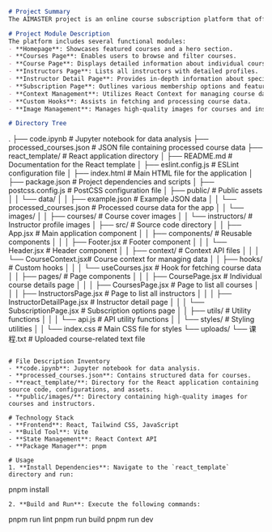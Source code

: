 ```markdown
# Project Summary
The AIMASTER project is an online course subscription platform that offers a rich educational experience akin to MasterClass. Users can browse, filter, and enroll in a wide range of courses through an intuitive interface built with React and Tailwind CSS. The platform enhances user engagement with detailed course descriptions, instructor profiles, and interactive features, ensuring a high-quality learning environment. AIMASTER is publicly accessible, providing users with a seamless experience.

# Project Module Description
The platform includes several functional modules:
- **Homepage**: Showcases featured courses and a hero section.
- **Courses Page**: Enables users to browse and filter courses.
- **Course Page**: Displays detailed information about individual courses.
- **Instructors Page**: Lists all instructors with detailed profiles.
- **Instructor Detail Page**: Provides in-depth information about specific instructors and their courses.
- **Subscription Page**: Outlines various membership options and features.
- **Context Management**: Utilizes React Context for managing course data.
- **Custom Hooks**: Assists in fetching and processing course data.
- **Image Management**: Manages high-quality images for courses and instructors.

# Directory Tree
```
.
├── code.ipynb                   # Jupyter notebook for data analysis
├── processed_courses.json       # JSON file containing processed course data
├── react_template/              # React application directory
│   ├── README.md                # Documentation for the React template
│   ├── eslint.config.js         # ESLint configuration file
│   ├── index.html               # Main HTML file for the application
│   ├── package.json             # Project dependencies and scripts
│   ├── postcss.config.js        # PostCSS configuration file
│   ├── public/                  # Public assets
│   │   └── data/
│   │       ├── example.json     # Example JSON data
│   │       └── processed_courses.json # Processed course data for the app
│   │   └── images/
│   │       ├── courses/         # Course cover images
│   │       └── instructors/     # Instructor profile images
│   ├── src/                     # Source code directory
│   │   ├── App.jsx              # Main application component
│   │   ├── components/          # Reusable components
│   │   │   ├── Footer.jsx       # Footer component
│   │   │   └── Header.jsx       # Header component
│   │   ├── context/             # Context API files
│   │   │   └── CourseContext.jsx# Course context for managing data
│   │   ├── hooks/               # Custom hooks
│   │   │   └── useCourses.jsx   # Hook for fetching course data
│   │   ├── pages/               # Page components
│   │   │   ├── CoursePage.jsx   # Individual course details page
│   │   │   ├── CoursesPage.jsx   # Page to list all courses
│   │   │   ├── InstructorsPage.jsx # Page to list all instructors
│   │   │   ├── InstructorDetailPage.jsx # Instructor detail page
│   │   │   └── SubscriptionPage.jsx # Subscription options page
│   │   ├── utils/               # Utility functions
│   │   │   └── api.js           # API utility functions
│   │   └── styles/              # Styling utilities
│   │       └── index.css        # Main CSS file for styles
└── uploads/
    └── 课程.txt                 # Uploaded course-related text file
```

# File Description Inventory
- **code.ipynb**: Jupyter notebook for data analysis.
- **processed_courses.json**: Contains structured data for courses.
- **react_template/**: Directory for the React application containing source code, configurations, and assets.
- **public/images/**: Directory containing high-quality images for courses and instructors.

# Technology Stack
- **Frontend**: React, Tailwind CSS, JavaScript
- **Build Tool**: Vite
- **State Management**: React Context API
- **Package Manager**: pnpm

# Usage
1. **Install Dependencies**: Navigate to the `react_template` directory and run:
   ```
   pnpm install
   ```
2. **Build and Run**: Execute the following commands:
   ```
   pnpm run lint
   pnpm run build
   pnpm run dev
   ```
